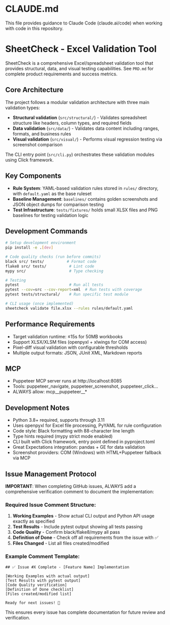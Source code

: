 # CLAUDE.md

This file provides guidance to Claude Code (claude.ai/code) when working with code in this repository.

# SheetCheck - Excel Validation Tool

SheetCheck is a comprehensive Excel/spreadsheet validation tool that provides structural, data, and visual testing capabilities. See `PRD.md` for complete product requirements and success metrics.

## Core Architecture

The project follows a modular validation architecture with three main validation types:

- **Structural validation** (`src/structural/`) - Validates spreadsheet structure like headers, column types, and required fields
- **Data validation** (`src/data/`) - Validates data content including ranges, formats, and business rules  
- **Visual validation** (`src/visual/`) - Performs visual regression testing via screenshot comparison

The CLI entry point (`src/cli.py`) orchestrates these validation modules using Click framework.

## Key Components

- **Rule System**: YAML-based validation rules stored in `rules/` directory, with `default.yaml` as the base ruleset
- **Baseline Management**: `baselines/` contains golden screenshots and JSON object dumps for comparison testing
- **Test Infrastructure**: `tests/fixtures/` holds small XLSX files and PNG baselines for testing validation logic

## Development Commands

```bash
# Setup development environment
pip install -e .[dev]

# Code quality checks (run before commits)
black src/ tests/          # Format code
flake8 src/ tests/          # Lint code  
mypy src/                   # Type checking

# Testing
pytest                      # Run all tests
pytest --cov=src --cov-report=xml  # Run tests with coverage
pytest tests/structural/    # Run specific test module

# CLI usage (once implemented)
sheetcheck validate file.xlsx --rules rules/default.yaml
```

## Performance Requirements

- Target validation runtime: ≤15s for 50MB workbooks
- Support XLSX/XLSM files (openpyxl + xlwings for COM access)
- Pixel-diff visual validation with configurable thresholds
- Multiple output formats: JSON, JUnit XML, Markdown reports

## MCP

* Puppeteer MCP server runs at http://localhost:8085
* Tools: puppeteer_navigate, puppeteer_screenshot, puppeteer_click…
* ALWAYS allow: mcp__puppeteer__*

## Development Notes

- Python 3.8+ required, supports through 3.11
- Uses openpyxl for Excel file processing, PyYAML for rule configuration
- Code style: Black formatting with 88-character line length
- Type hints required (mypy strict mode enabled)
- CLI built with Click framework, entry point defined in pyproject.toml
- Great Expectations integration: pandas + GE for data validation
- Screenshot providers: COM (Windows) with HTML+Puppeteer fallback via MCP

## Issue Management Protocol

**IMPORTANT**: When completing GitHub issues, ALWAYS add a comprehensive verification comment to document the implementation:

### Required Issue Comment Structure:
1. **Working Examples** - Show actual CLI output and Python API usage exactly as specified
2. **Test Results** - Include pytest output showing all tests passing
3. **Code Quality** - Confirm black/flake8/mypy all pass
4. **Definition of Done** - Check off all requirements from the issue with ✅
5. **Files Changed** - List all files created/modified

### Example Comment Template:
```
## ✅ Issue #X Complete - [Feature Name] Implementation

[Working Examples with actual output]
[Test Results with pytest output]  
[Code Quality verification]
[Definition of Done checklist]
[Files created/modified list]

Ready for next issues! 🚀
```

This ensures every issue has complete documentation for future review and verification.